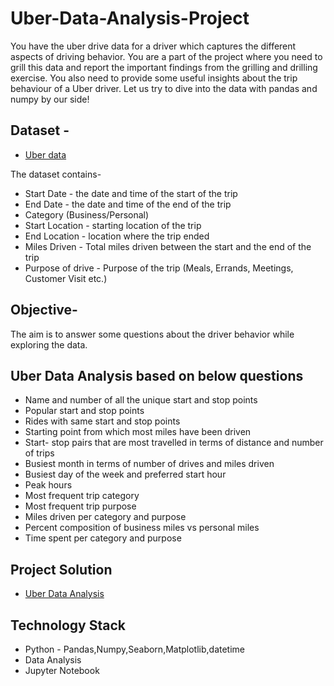 # Uber-Data-Analysis-Project

You have the uber drive data for a driver which captures the different aspects of driving behavior. You are a part of the project where you need to grill this data and report the important findings from the grilling and drilling exercise. You also need to provide some useful insights about the trip behaviour of a Uber driver. Let us try to dive into the data with pandas and numpy by our side!

## Dataset -

- [Uber data](https://github.com/Rahul1097/Uber-Data-Analysis-Project/blob/master/uberdrive.csv)

The dataset contains-

- Start Date - the date and time of the start of the trip
- End Date - the date and time of the end of the trip
- Category (Business/Personal)
- Start Location - starting location of the trip
- End Location - location where the trip ended
- Miles Driven - Total miles driven between the start and the end of the trip
- Purpose of drive - Purpose of the trip (Meals, Errands, Meetings, Customer Visit etc.)

## Objective-

The aim is to answer some questions about the driver behavior while exploring the data.

## Uber Data Analysis based on below questions

- Name and number of all the unique start and stop points
- Popular start and stop points
- Rides with same start and stop points
- Starting point from which most miles have been driven
- Start- stop pairs that are most travelled in terms of distance and number of trips
- Busiest month in terms of number of drives and miles driven
- Busiest day of the week and preferred start hour
- Peak hours
- Most frequent trip category
- Most frequent trip purpose
- Miles driven per category and purpose
- Percent composition of business miles vs personal miles
- Time spent per category and purpose

## Project Solution

- [Uber Data Analysis](https://github.com/Rahul1097/Uber-Data-Analysis-Project/blob/master/Uber_data_analysis.ipynb)

## Technology Stack
- Python - Pandas,Numpy,Seaborn,Matplotlib,datetime
- Data Analysis
- Jupyter Notebook
